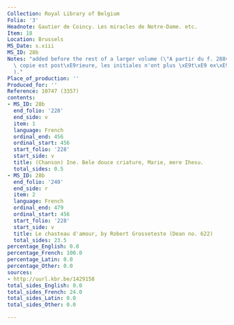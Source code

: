 ```yaml
---
Collection: Royal Library of Belgium
Folia: '3'
Headnote: Gautier de Coincy. Les miracles de Notre-Dame. etc.
Item: 18
Location: Brussels
MS_Date: s.xiii
MS_ID: 28b
Notes: "added before the rest of a larger volume (\"A partir du f. 288v, o\xF9 la\
  \ copie est post\xE9rieure, les initiales n'ont plus \xE9t\xE9 ex\xE9cut\xE9es.\"\
  )."
Place_of_production: ''
Produced_for: ''
Reference: 10747 (3357)
contents:
- MS_ID: 28b
  end_folio: '228'
  end_side: v
  item: 1
  language: French
  ordinal_end: 456
  ordinal_start: 456
  start_folio: '228'
  start_side: v
  title: (Chanson) Ine. Bele douce criature, Marie, mere Ihesu.
  total_sides: 0.5
- MS_ID: 28b
  end_folio: '240'
  end_side: r
  item: 2
  language: French
  ordinal_end: 479
  ordinal_start: 456
  start_folio: '228'
  start_side: v
  title: Le chasteau d'amour, by Robert Grosseteste (Dean no. 622)
  total_sides: 23.5
percentage_English: 0.0
percentage_French: 100.0
percentage_Latin: 0.0
percentage_Other: 0.0
sources:
- http://uurl.kbr.be/1429158
total_sides_English: 0.0
total_sides_French: 24.0
total_sides_Latin: 0.0
total_sides_Other: 0.0

---
```

